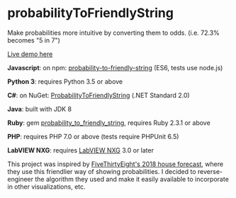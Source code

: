 # probabilityToFriendlyString

Make probabilities more intuitive by converting them to odds. (i.e. 72.3% becomes "5 in 7")

[Live demo here](https://gregstoll.github.io/probabilityToFriendlyString/)

**Javascript**: on npm: [probability-to-friendly-string](https://www.npmjs.com/package/probability-to-friendly-string) (ES6, tests use node.js)

**Python 3**: requires Python 3.5 or above

**C#**: on NuGet: [ProbabilityToFriendlyString](https://www.nuget.org/packages/ProbabilityToFriendlyString/) (.NET Standard 2.0)

**Java**: built with JDK 8

**Ruby**: gem [probability_to_friendly_string](https://rubygems.org/gems/probability_to_friendly_string), requires Ruby 2.3.1 or above

**PHP**: requires PHP 7.0 or above (tests require PHPUnit 6.5)

**LabVIEW NXG**: requires [LabVIEW NXG](https://ni.com/labview) 3.0 or later

This project was inspired by [FiveThirtyEight's 2018 house forecast](https://projects.fivethirtyeight.com/2018-midterm-election-forecast/house/), where they use this friendlier way of showing probabilities.  I decided to reverse-engineer the algorithm they used and make it easily available to incorporate in other visualizations, etc.
